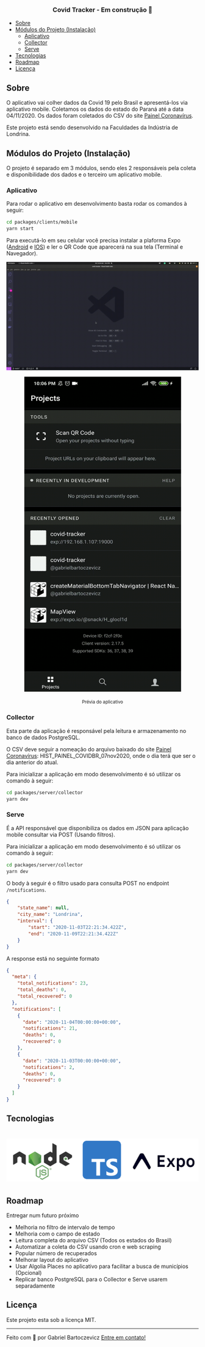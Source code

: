 <h3 align="center">Covid Tracker - Em construção 🚧</h3>

- [Sobre](#sobre)
- [Módulos do Projeto (Instalação)](#módulos-do-projeto-instalação)
  - [Aplicativo](#aplicativo)
  - [Collector](#collector)
  - [Serve](#serve)
- [Tecnologias](#tecnologias)
- [Roadmap](#roadmap)
- [Licença](#licença)

## Sobre

O aplicativo vai colher dados da Covid 19 pelo Brasil e apresentá-los via aplicativo mobile. Coletamos os dados do estado do Paraná até a data 04/11/2020. Os dados foram coletados do CSV do site [Painel Coronavírus](https://covid.saude.gov.br).

Este projeto está sendo desenvolvido na Faculdades da Indústria de Londrina.

## Módulos do Projeto (Instalação)

O projeto é separado em 3 módulos, sendo eles 2 responsáveis pela coleta e disponibilidade dos dados e o terceiro um aplicativo mobile.

### Aplicativo

Para rodar o aplicativo em desenvolvimento basta rodar os comandos à seguir:

```bash
cd packages/clients/mobile
yarn start
```

Para executá-lo em seu celular você precisa instalar a plaforma Expo ([Android](https://play.google.com/store/apps/details?id=host.exp.exponent&referrer=www) e [IOS](https://apps.apple.com/app/apple-store/id982107779)) e ler o QR Code que aparecerá na sua tela (Terminal e Navegador). 

![Iniciando aplicativo mobile](.github/mobile_start.gif)

<p align="center"><img width="411" height="823" src=".github/mobile_executing.gif" alt="Preview" /></p>

<p align="center"><small>Prévia do aplicativo</small></p>

### Collector

Esta parte da aplicação é responsável pela leitura e armazenamento no banco de dados PostgreSQL. 

O CSV deve seguir a nomeação do arquivo baixado do site [Painel Coronavírus](https://covid.saude.gov.br): HIST_PAINEL_COVIDBR_07nov2020, onde o dia terá que ser o dia anterior do atual.

Para inicializar a aplicação em modo desenvolvimento é só utilizar os comando à seguir:

```bash
cd packages/server/collector
yarn dev
```

### Serve

É a API responsável que disponibiliza os dados em JSON para aplicação mobile consultar via POST (Usando filtros).

Para inicializar a aplicação em modo desenvolvimento é só utilizar os comando à seguir:

```bash
cd packages/server/collector
yarn dev
```

O body à seguir é o filtro usado para consulta POST no endpoint `/notifications`.

```json
{
	"state_name": null,
	"city_name": "Londrina",
	"interval": {
		"start": "2020-11-03T22:21:34.422Z",
		"end": "2020-11-09T22:21:34.422Z"
	}
}
```

A response está no seguinte formato

```json
{
  "meta": {
    "total_notifications": 23,
    "total_deaths": 0,
    "total_recovered": 0
  },
  "notifications": [
    {
      "date": "2020-11-04T00:00:00+00:00",
      "notifications": 21,
      "deaths": 0,
      "recovered": 0
    },
    {
      "date": "2020-11-03T00:00:00+00:00",
      "notifications": 2,
      "deaths": 0,
      "recovered": 0
    }
  ]
}
```

## Tecnologias

<h1 align="center">
  <img src=".github/techs.png">
</h1>

## Roadmap

Entregar num futuro próximo

- Melhoria no filtro de intervalo de tempo
- Melhoria com o campo de estado
- Leitura completa do arquivo CSV (Todos os estados do Brasil)
- Automatizar a coleta do CSV usando cron e web scraping
- Popular número de recuperados
- Melhorar layout do aplicativo
- Usar Algolia Places no aplicativo para facilitar a busca de municípios (Opcional)
- Replicar banco PostgreSQL para o Collector e Serve usarem separadamente

## Licença

Este projeto esta sob a licença MIT.

***

Feito com 💜 por Gabriel Bartoczevicz [Entre em contato!](https://www.linkedin.com/in/gabriel-bartoczevicz-7360901a6/)